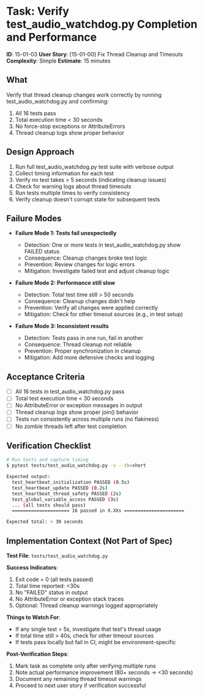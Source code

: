 # Task: Verify test_audio_watchdog.py Completion and Performance

**ID**: 15-01-03
**User Story**: [15-01-00] Fix Thread Cleanup and Timeouts
**Complexity**: Simple
**Estimate**: 15 minutes

## What

Verify that thread cleanup changes work correctly by running test_audio_watchdog.py and confirming:
1. All 16 tests pass
2. Total execution time < 30 seconds
3. No force-stop exceptions or AttributeErrors
4. Thread cleanup logs show proper behavior

## Design Approach

1. Run full test_audio_watchdog.py test suite with verbose output
2. Collect timing information for each test
3. Verify no test takes > 5 seconds (indicating cleanup issues)
4. Check for warning logs about thread timeouts
5. Run tests multiple times to verify consistency
6. Verify cleanup doesn't corrupt state for subsequent tests

## Failure Modes

- **Failure Mode 1: Tests fail unexpectedly**
  - Detection: One or more tests in test_audio_watchdog.py show FAILED status
  - Consequence: Cleanup changes broke test logic
  - Prevention: Review changes for logic errors
  - Mitigation: Investigate failed test and adjust cleanup logic

- **Failure Mode 2: Performance still slow**
  - Detection: Total test time still > 50 seconds
  - Consequence: Cleanup changes didn't help
  - Prevention: Verify all changes were applied correctly
  - Mitigation: Check for other timeout sources (e.g., in test setup)

- **Failure Mode 3: Inconsistent results**
  - Detection: Tests pass in one run, fail in another
  - Consequence: Thread cleanup not reliable
  - Prevention: Proper synchronization in cleanup
  - Mitigation: Add more defensive checks and logging

## Acceptance Criteria

- [ ] All 16 tests in test_audio_watchdog.py pass
- [ ] Total test execution time < 30 seconds
- [ ] No AttributeError or exception messages in output
- [ ] Thread cleanup logs show proper join() behavior
- [ ] Tests run consistently across multiple runs (no flakiness)
- [ ] No zombie threads left after test completion

## Verification Checklist

```bash
# Run tests and capture timing
$ pytest tests/test_audio_watchdog.py -v --tb=short

Expected output:
  test_heartbeat_initialization PASSED (0.5s)
  test_heartbeat_update PASSED (0.2s)
  test_heartbeat_thread_safety PASSED (2s)
  test_global_variable_access PASSED (3s)
  ... (all tests should pass)
  ===================== 16 passed in X.XXs ======================

Expected total: < 30 seconds
```

## Implementation Context (Not Part of Spec)

**Test File**: `tests/test_audio_watchdog.py`

**Success Indicators**:
1. Exit code = 0 (all tests passed)
2. Total time reported: <30s
3. No "FAILED" status in output
4. No AttributeError or exception stack traces
5. Optional: Thread cleanup warnings logged appropriately

**Things to Watch For**:
- If any single test > 5s, investigate that test's thread usage
- If total time still > 40s, check for other timeout sources
- If tests pass locally but fail in CI, might be environment-specific

**Post-Verification Steps**:
1. Mark task as complete only after verifying multiple runs
2. Note actual performance improvement (80+ seconds → <30 seconds)
3. Document any remaining thread timeout warnings
4. Proceed to next user story if verification successful
